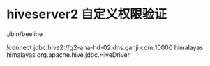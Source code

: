# hiveserver2 自定义权限验证

./bin/beeline 

!connect jdbc:hive2://g2-ana-hd-02.dns.ganji.com:10000 himalayas himalayas org.apache.hive.jdbc.HiveDriver

